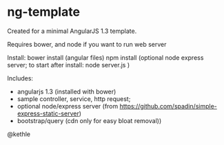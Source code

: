 ng-template
===========

Created for a minimal AngularJS 1.3 template.

Requires bower, and node if you want to run web server

Install:
bower install (angular files)
npm install (optional node express server; to start after install: node server.js )

Includes:
 - angularjs 1.3 (installed with bower)
 - sample controller, service, http request;  
 - optional node/express server (from https://github.com/spadin/simple-express-static-server)
 - bootstrap/query (cdn only for easy bloat removal))

@kethle
